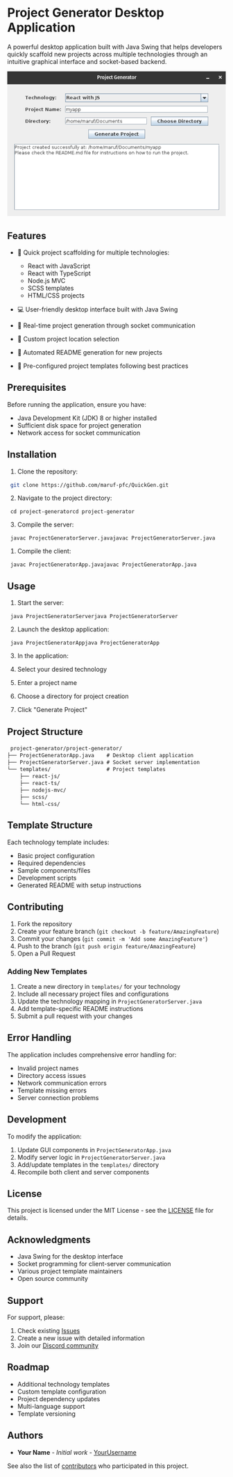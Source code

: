 # Project Generator Desktop Application

A powerful desktop application built with Java Swing that helps developers quickly scaffold new projects across multiple technologies through an intuitive graphical interface and socket-based backend.

![Project Generator Demo](./demo.png)

## Features

- 🚀 Quick project scaffolding for multiple technologies:

  - React with JavaScript
  - React with TypeScript
  - Node.js MVC
  - SCSS templates
  - HTML/CSS projects

- 💻 User-friendly desktop interface built with Java Swing
- 🔄 Real-time project generation through socket communication
- 📁 Custom project location selection
- 📝 Automated README generation for new projects
- 🎯 Pre-configured project templates following best practices

## Prerequisites

Before running the application, ensure you have:

- Java Development Kit (JDK) 8 or higher installed
- Sufficient disk space for project generation
- Network access for socket communication

## Installation

1. Clone the repository:

```bash
 git clone https://github.com/maruf-pfc/QuickGen.git
```

2. Navigate to the project directory:

```shellscript
 cd project-generatorcd project-generator
```

3. Compile the server:

```shellscript
 javac ProjectGeneratorServer.javajavac ProjectGeneratorServer.java
```

1. Compile the client:

```shellscript
 javac ProjectGeneratorApp.javajavac ProjectGeneratorApp.java
```

## Usage

1. Start the server:

```shellscript
 java ProjectGeneratorServerjava ProjectGeneratorServer
```

2. Launch the desktop application:

```shellscript
 java ProjectGeneratorAppjava ProjectGeneratorApp
```

3. In the application:

1. Select your desired technology
1. Enter a project name
1. Choose a directory for project creation
1. Click "Generate Project"

## Project Structure

```plaintext
 project-generator/project-generator/
├── ProjectGeneratorApp.java    # Desktop client application
├── ProjectGeneratorServer.java # Socket server implementation
└── templates/                  # Project templates
    ├── react-js/
    ├── react-ts/
    ├── nodejs-mvc/
    ├── scss/
    └── html-css/
```

## Template Structure

Each technology template includes:

- Basic project configuration
- Required dependencies
- Sample components/files
- Development scripts
- Generated README with setup instructions

## Contributing

1. Fork the repository
2. Create your feature branch (`git checkout -b feature/AmazingFeature`)
3. Commit your changes (`git commit -m 'Add some AmazingFeature'`)
4. Push to the branch (`git push origin feature/AmazingFeature`)
5. Open a Pull Request

### Adding New Templates

1. Create a new directory in `templates/` for your technology
2. Include all necessary project files and configurations
3. Update the technology mapping in `ProjectGeneratorServer.java`
4. Add template-specific README instructions
5. Submit a pull request with your changes

## Error Handling

The application includes comprehensive error handling for:

- Invalid project names
- Directory access issues
- Network communication errors
- Template missing errors
- Server connection problems

## Development

To modify the application:

1. Update GUI components in `ProjectGeneratorApp.java`
2. Modify server logic in `ProjectGeneratorServer.java`
3. Add/update templates in the `templates/` directory
4. Recompile both client and server components

## License

This project is licensed under the MIT License - see the [LICENSE](LICENSE) file for details.

## Acknowledgments

- Java Swing for the desktop interface
- Socket programming for client-server communication
- Various project template maintainers
- Open source community

## Support

For support, please:

1. Check existing [Issues](https://github.com/yourusername/project-generator/issues)
2. Create a new issue with detailed information
3. Join our [Discord community](https://discord.gg/projectgenerator)

## Roadmap

- Additional technology templates
- Custom template configuration
- Project dependency updates
- Multi-language support
- Template versioning

## Authors

- **Your Name** - _Initial work_ - [YourUsername](https://github.com/yourusername)

See also the list of [contributors](https://github.com/yourusername/project-generator/contributors) who participated in this project.

```plaintext

```
